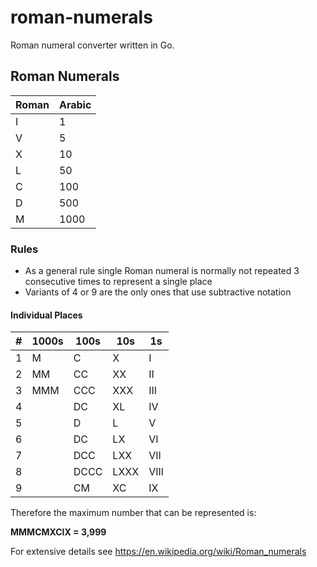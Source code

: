 # roman-numerals

Roman numeral converter written in Go.

## Roman Numerals

| Roman | Arabic |
| ----- | ------ |
| I     | 1      |
| V     | 5      |
| X     | 10     |
| L     | 50     |
| C     | 100    |
| D     | 500    |
| M     | 1000   |

### Rules

- As a general rule single Roman numeral is normally not repeated 3 consecutive times to represent a single place
- Variants of 4 or 9 are the only ones that use subtractive notation

#### Individual Places

| #   | 1000s | 100s | 10s  | 1s   |
| --- | ----- | ---- | ---- | ---- |
| 1   | M     | C    | X    | I    |
| 2   | MM    | CC   | XX   | II   |
| 3   | MMM   | CCC  | XXX  | III  |
| 4   |       | DC   | XL   | IV   |
| 5   |       | D    | L    | V    |
| 6   |       | DC   | LX   | VI   |
| 7   |       | DCC  | LXX  | VII  |
| 8   |       | DCCC | LXXX | VIII |
| 9   |       | CM   | XC   | IX   |

Therefore the maximum number that can be represented is:

**MMMCMXCIX = 3,999**

For extensive details see https://en.wikipedia.org/wiki/Roman_numerals
